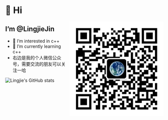 # 👋 Hi 
<img align="right" alt="GIF" src="https://github.com/LingjieJin/LingjieJin/blob/main/pic/wechat.jpg" width="300" height="300">

## I’m @LingjieJin

- 👀 I’m interested in c++
- 🌱 I’m currently learning c++
- 右边是我的个人微信公众号，需要交流的朋友可以关注一哈

![Lingjie's GitHub stats](https://github-readme-stats.vercel.app/api?username=LingjieJin&show_icons=true&theme=radical)

<!---
LingjieJin/LingjieJin is a ✨ special ✨ repository because its `README.md` (this file) appears on your GitHub profile.
You can click the Preview link to take a look at your changes.
--->
